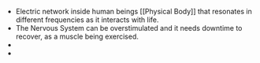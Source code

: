 - Electric network inside human beings [[Physical Body]] that resonates in different frequencies as it interacts with life.
- The Nervous System can be overstimulated and it needs downtime to recover, as a muscle being exercised.
-
-
